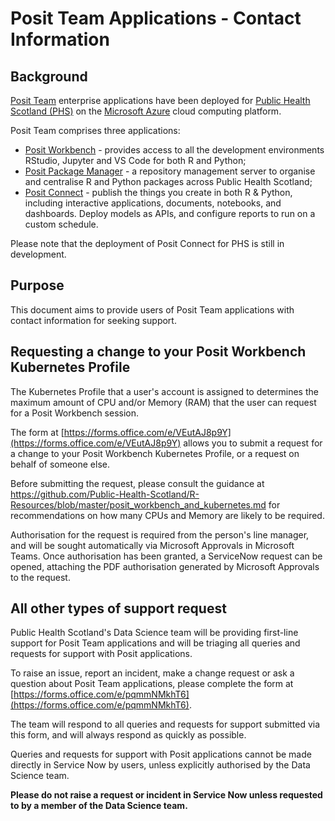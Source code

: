 # Posit Team Applications - Contact Information

## Background

[Posit Team](https://posit.co/products/enterprise/team/) enterprise applications have been deployed for [Public Health Scotland (PHS)](https://publichealthscotland.scot/) on the [Microsoft Azure](https://azure.microsoft.com/en-gb/) cloud computing platform.

Posit Team comprises three applications:

* [Posit Workbench](https://posit.co/products/enterprise/workbench/) - provides access to all the development environments RStudio, Jupyter and VS Code for both R and Python;
* [Posit Package Manager](https://posit.co/products/enterprise/package-manager/) - a repository management server to organise and centralise R and Python packages across Public Health Scotland;
* [Posit Connect](https://posit.co/products/enterprise/connect/) - publish the things you create in both R & Python, including interactive applications, documents, notebooks, and dashboards. Deploy models as APIs, and configure reports to run on a custom schedule.

Please note that the deployment of Posit Connect for PHS is still in development.

## Purpose

This document aims to provide users of Posit Team applications with contact information for seeking support.

## Requesting a change to your Posit Workbench Kubernetes Profile

The Kubernetes Profile that a user's account is assigned to determines the maximum amount of CPU and/or Memory (RAM) that the user can request for a Posit Workbench session.

The form at [https://forms.office.com/e/VEutAJ8p9Y](https://forms.office.com/e/VEutAJ8p9Y) allows you to submit a request for a change to your Posit Workbench Kubernetes Profile, or a request on behalf of someone else.

Before submitting the request, please consult the guidance at https://github.com/Public-Health-Scotland/R-Resources/blob/master/posit_workbench_and_kubernetes.md for recommendations on how many CPUs and Memory are likely to be required.

Authorisation for the request is required from the person's line manager, and will be sought automatically via Microsoft Approvals in Microsoft Teams.  Once authorisation has been granted, a ServiceNow request can be opened, attaching the PDF authorisation generated by Microsoft Approvals to the request.

## All other types of support request

Public Health Scotland's Data Science team will be providing first-line support for Posit Team applications and will be triaging all queries and requests for support with Posit applications.

To raise an issue, report an incident, make a change request or ask a question about Posit Team applications, please complete the form at [https://forms.office.com/e/pqmmNMkhT6](https://forms.office.com/e/pqmmNMkhT6).

The team will respond to all queries and requests for support submitted via this form, and will always respond as quickly as possible.

Queries and requests for support with Posit applications cannot be made directly in Service Now by users, unless explicitly authorised by the Data Science team.

**Please do not raise a request or incident in Service Now unless requested to by a member of the Data Science team.**
